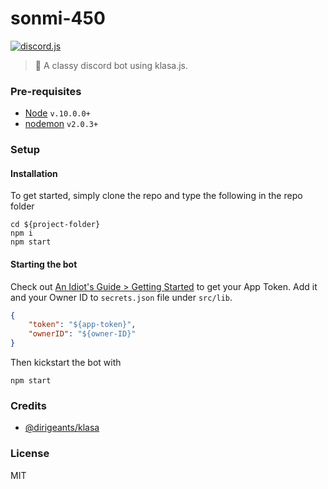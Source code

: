 # sonmi-450

[![discord.js](https://img.shields.io/badge/discord.js-v12.1.1-brightgreen)](https://www.npmjs.com/package/discord.js)

> :robot: A classy discord bot using klasa.js.

### Pre-requisites
- [Node](https://nodejs.org) `v.10.0.0+`
- [nodemon](https://github.com/remy/nodemon) `v2.0.3+`

### Setup

#### Installation

To get started, simply clone the repo and type the following in the repo folder
```
cd ${project-folder}
npm i
npm start
```

#### Starting the bot

Check out [An Idiot's Guide > Getting Started](https://anidiots.guide/getting-started) to get your App Token. Add it and your Owner ID to `secrets.json` file under `src/lib`.
```json
{
	"token": "${app-token}",
	"ownerID": "${owner-ID}"
}
```

Then kickstart the bot with

`npm start`

### Credits

- [@dirigeants/klasa](https://github.com/dirigeants/klasa)

### License

MIT
